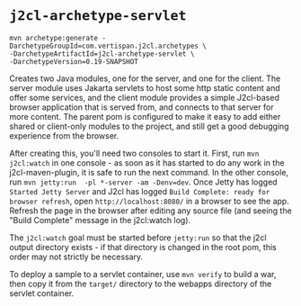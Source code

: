 # `j2cl-archetype-servlet`

```
mvn archetype:generate -DarchetypeGroupId=com.vertispan.j2cl.archetypes \
-DarchetypeArtifactId=j2cl-archetype-servlet \
-DarchetypeVersion=0.19-SNAPSHOT
```

Creates two Java modules, one for the server, and one for the client. The server module uses Jakarta
servlets to host some http static content and offer some services, and the client module provides a
simple J2cl-based browser application that is served from, and connects to that server for more content.
The parent pom is configured to make it easy to add either shared or client-only modules to the project,
and still get a good debugging experience from the browser.

After creating this, you'll need two consoles to start it. First, run `mvn j2cl:watch` in one
console - as soon as it has started to do any work in the j2cl-maven-plugin, it is safe to run
the next command. In the other console, run `mvn jetty:run  -pl *-server -am -Denv=dev`. Once
Jetty has logged `Started Jetty Server` and J2cl has logged `Build Complete: ready for browser refresh`,
open `http://localhost:8080/` in a browser to see the app. Refresh the page in the browser after
editing any source file (and seeing the "Build Complete" message in the j2cl:watch log).

The `j2cl:watch` goal must be started before `jetty:run` so that the j2cl output directory exists -
if that directory is changed in the root pom, this order may not strictly be necessary.

To deploy a sample to a servlet container, use `mvn verify` to build a war, then copy it from the
`target/` directory to the webapps directory of the servlet container.
